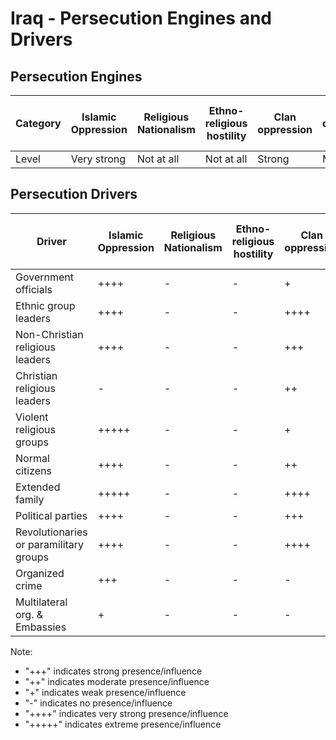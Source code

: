 # Iraq - Persecution Engines and Drivers

## Persecution Engines

| Category | Islamic Oppression | Religious Nationalism | Ethno-religious hostility | Clan oppression | Christian denominational oppression | Communist and post-Communist oppression | Secular intolerance | Dictatorial paranoia | Organized corruption and crime |
|----------|-------------------|----------------------|---------------------------|-----------------|-------------------------------------|------------------------------------------|---------------------|---------------------|------------------------------|
| Level | Very strong | Not at all | Not at all | Strong | Medium | Not at all | Not at all | Strong | Strong |

## Persecution Drivers

| Driver | Islamic Oppression | Religious Nationalism | Ethno-religious hostility | Clan oppression | Christian denominational oppression | Communist and post-Communist oppression | Secular intolerance | Dictatorial paranoia | Organized corruption and crime |
|--------|-------------------|----------------------|---------------------------|-----------------|-------------------------------------|------------------------------------------|---------------------|---------------------|------------------------------|
| Government officials | ++++ | - | - | + | ++ | - | - | ++++ | ++++ |
| Ethnic group leaders | ++++ | - | - | ++++ | - | - | - | ++++ | - |
| Non-Christian religious leaders | ++++ | - | - | +++ | - | - | - | ++ | - |
| Christian religious leaders | - | - | - | ++ | ++++ | - | - | + | - |
| Violent religious groups | +++++ | - | - | + | - | - | - | ++++ | ++++ |
| Normal citizens | ++++ | - | - | ++ | ++ | - | - | ++++ | +++ |
| Extended family | +++++ | - | - | ++++ | +++ | - | - | - | - |
| Political parties | ++++ | - | - | +++ | - | - | - | ++++ | +++ |
| Revolutionaries or paramilitary groups | ++++ | - | - | ++++ | - | - | - | ++++ | ++ |
| Organized crime | +++ | - | - | - | - | - | - | - | ++++ |
| Multilateral org. & Embassies | + | - | - | - | - | - | - | - | - |

Note: 
- "+++" indicates strong presence/influence
- "++" indicates moderate presence/influence
- "+" indicates weak presence/influence
- "-" indicates no presence/influence
- "++++" indicates very strong presence/influence
- "+++++" indicates extreme presence/influence